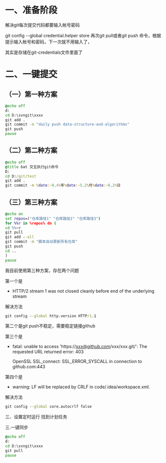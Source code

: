 # 一、准备阶段

解决git每次提交代码都要输入帐号密码

git config --global credential.helper store
再次git pull或者git push 命令，根据提示输入帐号和密码，下一次就不用输入了，

其实是存储在git-credentials文件里面了

# 二、一键提交
## （一）第一种方案

```bat
@echo off
d:
cd D:\svngit\xxxx
git add .
git commit -m "daily push data-structure-and-algorithms"
git push
pause
```

## （二）第二种方案

```bat
@echo off
@title bat 交互执行git命令
D:
cd D:/git/test
git add .
git commit -m %date:~0,4%年%date:~5,2%月%date:~8,2%日
```

## （三）第三种方案

```bat
@echo on
set repos=("仓库路径1" "仓库路径2" "仓库路径3")
for %%r in %repos% do (
cd %%~r
git pull
git add --all
git commit -m "脚本自动更新所有仓库"
git push
cd ..
)
pause
```

我目前使用第三种方案，存在两个问题

第一个是

- HTTP/2 stream 1 was not closed cleanly before end of the underlying stream

解决方法

```bat
git config --global http.version HTTP/1.1
```

第二个是git push不稳定，需要稳定链接github

第三个是

- fatal: unable to access 'https://xxx@github.com/xxx/xxx.git/': The requested URL returned error: 403

  OpenSSL SSL_connect: SSL_ERROR_SYSCALL in connection to github.com:443

第四个是

- warning: LF will be replaced by CRLF in code/.idea/workspace.xml.

解决方法

```bat
git config --global core.autocrlf false
```



三、设置定时运行
找到计划任务



三.一键同步
```bat
@echo off
d:
cd D:\svngit\xxxx
git pull
pause
```

